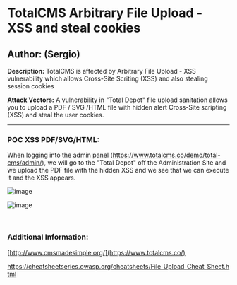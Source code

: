 # TotalCMS Arbitrary File Upload - XSS and steal cookies

## Author: (Sergio)

**Description:** TotalCMS is affected by Arbitrary File Upload - XSS vulnerability which allows Cross-Site Scriting (XSS) and also stealing session cookies

**Attack Vectors:** A vulnerability in "Total Depot" file upload sanitation allows you to upload a PDF / SVG /HTML file with hidden alert Cross-Site scripting (XSS) and steal the user cookies.

---

### POC XSS PDF/SVG/HTML:


When logging into the admin panel (https://www.totalcms.co/demo/total-cms/admin/), we will go to the "Total Depot" off the Administration Site and we upload the PDF file with the hidden XSS and we see that we can execute it and the XSS appears.


![image](https://github.com/sromanhu/TotalCMS-Arbitrary_File-Upload--XSS_Steal_Cookies---TotalDepot/assets/87250597/59567372-3336-4efd-aa24-2293ee2018c3)


![image](https://github.com/sromanhu/TotalCMS-Arbitrary_File-Upload--XSS_Steal_Cookies---TotalDepot/assets/87250597/1f2050a8-008c-4002-aeda-8ec4ecb3a406)




</br>

### Additional Information:
[http://www.cmsmadesimple.org/](https://www.totalcms.co/)

https://cheatsheetseries.owasp.org/cheatsheets/File_Upload_Cheat_Sheet.html
